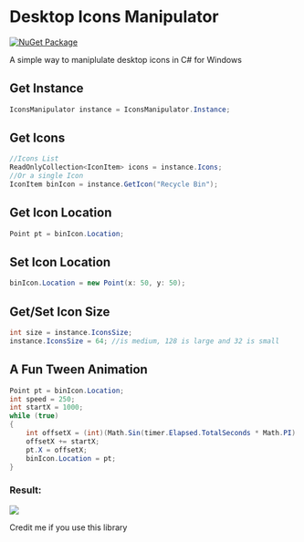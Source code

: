 # Desktop Icons Manipulator
[![NuGet Package][NuGet]][NuGet-url]

A simple way to maniplulate desktop icons in C# for Windows

## Get Instance
```cs
IconsManipulator instance = IconsManipulator.Instance;
```

## Get Icons
```cs
//Icons List
ReadOnlyCollection<IconItem> icons = instance.Icons;
//Or a single Icon
IconItem binIcon = instance.GetIcon("Recycle Bin");
```

## Get Icon Location
```cs
Point pt = binIcon.Location;
```

## Set Icon Location
```cs
binIcon.Location = new Point(x: 50, y: 50);
```

## Get/Set Icon Size
```cs
int size = instance.IconsSize;
instance.IconsSize = 64; //is medium, 128 is large and 32 is small
```

## A Fun Tween Animation
```cs
Point pt = binIcon.Location;
int speed = 250;
int startX = 1000;
while (true)
{
    int offsetX = (int)(Math.Sin(timer.Elapsed.TotalSeconds * Math.PI) * speed);
    offsetX += startX;
    pt.X = offsetX;
    binIcon.Location = pt;
}
```

### Result:
![](https://github.com/zxopink/DesktopIconsManipulator/blob/main/DesktopIconsManipulator/iconmanipulator.gif)

Credit me if you use this library

[NuGet]: https://img.shields.io/nuget/v/DesktopIconsManipulator?color=blue
[NuGet-url]: https://www.nuget.org/packages/DesktopIconsManipulator
